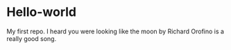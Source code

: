 # Hello-world
My first repo.
I heard you were looking like the moon by Richard Orofino is a really good song. 
